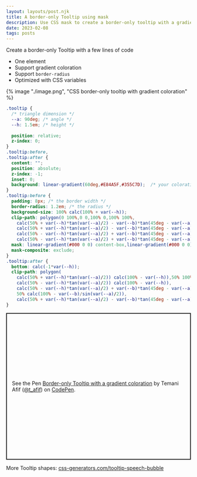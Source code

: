 ```yaml
---
layout: layouts/post.njk
title: A border-only Tooltip using mask
description: Use CSS mask to create a border-only tooltip with a gradient coloration
date: 2023-02-08
tags: posts
---
```


Create a border-only Tooltip with a few lines of code
* One element
* Support gradient coloration
* Support `border-radius`
* Optimized with CSS variables

{% image "./image.png", "CSS border-only tooltip with gradient coloration" %}

```css
.tooltip {
  /* triangle dimension */
  --a: 90deg; /* angle */
  --h: 1.5em; /* height */
  
  position: relative;
  z-index: 0;
}
.tooltip:before,
.tooltip:after {
  content: "";
  position: absolute;
  z-index: -1;
  inset: 0;
  background: linear-gradient(60deg,#E84A5F,#355C7D);  /* your coloration */
}
.tooltip:before {
  padding: 8px; /* the border width */
  border-radius: 1.2em; /* the radius */
  background-size: 100% calc(100% + var(--h));
  clip-path: polygon(0 100%,0 0,100% 0,100% 100%,
    calc(50% + var(--h)*tan(var(--a)/2) - var(--b)*tan(45deg - var(--a)/4)) 100%,
    calc(50% + var(--h)*tan(var(--a)/2) - var(--b)*tan(45deg - var(--a)/4)) calc(100% - var(--b)),
    calc(50% - var(--h)*tan(var(--a)/2) + var(--b)*tan(45deg - var(--a)/4)) calc(100% - var(--b)),
    calc(50% - var(--h)*tan(var(--a)/2) + var(--b)*tan(45deg - var(--a)/4)) 100%);
  mask: linear-gradient(#000 0 0) content-box,linear-gradient(#000 0 0);
  mask-composite: exclude;
}
.tooltip:after {
  bottom: calc(-1*var(--h));
  clip-path: polygon(
    calc(50% + var(--h)*tan(var(--a)/2)) calc(100% - var(--h)),50% 100%,
    calc(50% - var(--h)*tan(var(--a)/2)) calc(100% - var(--h)),
    calc(50% - var(--h)*tan(var(--a)/2) + var(--b)*tan(45deg - var(--a)/4)) calc(100% - var(--h) - var(--b)),
    50% calc(100% - var(--b)/sin(var(--a)/2)),
    calc(50% + var(--h)*tan(var(--a)/2) - var(--b)*tan(45deg - var(--a)/4)) calc(100% - var(--h) - var(--b)));
}
```


<p class="codepen" data-height="400" data-default-tab="result" data-slug-hash="rNrgdzJ" data-preview="true" data-user="t_afif" style="height: 400px; box-sizing: border-box; display: flex; align-items: center; justify-content: center; border: 2px solid; margin: 1em 0; padding: 1em;">
  <span>See the Pen <a href="https://codepen.io/t_afif/pen/rNrgdzJ">
  Border-only Tooltip with a gradient coloration</a> by Temani Afif (<a href="https://codepen.io/t_afif">@t_afif</a>)
  on <a href="https://codepen.io">CodePen</a>.</span>
</p>
<script async src="https://cpwebassets.codepen.io/assets/embed/ei.js"></script>

More Tooltip shapes: [css-generators.com/tooltip-speech-bubble](https://css-generators.com/tooltip-speech-bubble/)

